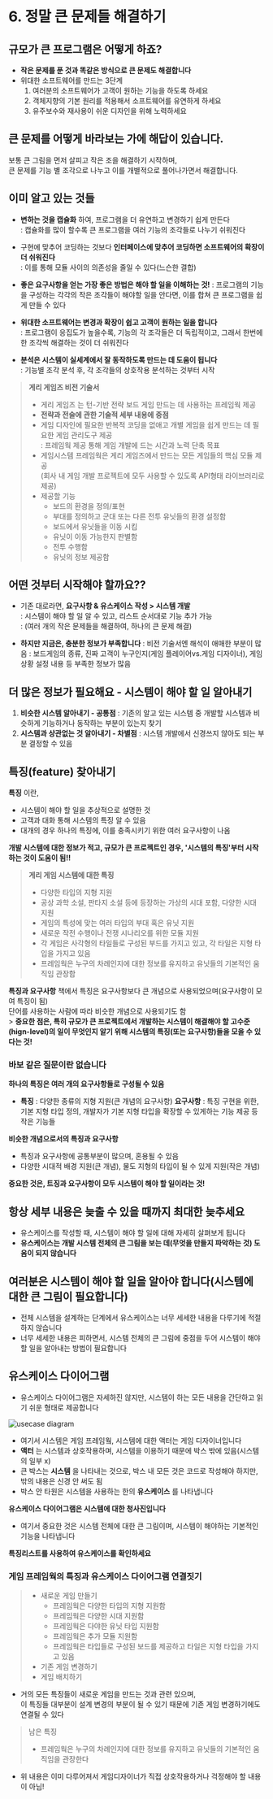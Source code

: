 
# 6. 정말 큰 문제들 해결하기

## 규모가 큰 프로그램은 어떻게 하죠?  
- **작은 문제를 푼 것과 똑같은 방식으로 큰 문제도 해결합니다**
- 위대한 소프트웨어를 만드는 3단계  
  1. 여러분의 소프트웨어가 고객이 원하는 기능을 하도록 하세요  
  2. 객체지향의 기본 원리를 적용해서 소프트웨어를 유연하게 하세요  
  3. 유주보수와 재사용이 쉬운 디자인을 위해 노력하세요  


## 큰 문제를 어떻게 바라보는 가에 해답이 있습니다.
보통 큰 그림을 먼저 살피고 작은 조을 해결하기 시작하며,  
큰 문제를 기능 별 조각으로 나누고 이를 개별적으로 풀어나가면서 해결합니다.  

## 이미 알고 있는 것들
- **변하는 것을 캡슐화** 하여, 프로그램을 더 유연하고 변경하기 쉽게 만든다  
  \: 캡슐화를 많이 할수록 큰 프로그램을 여러 기능의 조각들로 나누기 쉬워진다  
- 구현에 맞추어 코딩하는 것보다 **인터페이스에 맞추어 코딩하면 소프트웨어의 확장이 더 쉬워진다**  
  \: 이를 통해 모듈 사이의 의존성을 줄일 수 있다(느슨한 결합)  
- **좋은 요구사항을 얻는 가장 좋은 방법은 해야 할 일을 이해하는 것!**
  \: 프로그램의 기능을 구성하는 각각의 작은 조각들이 해야할 일을 안다면, 이를 합쳐 큰 프로그램을 쉽게 만들 수 있다
- **위대한 소프트웨어는 변경과 확장이 쉽고 고객이 원하는 일을 합니다**  
  \: 프로그램이 응집도가 높을수록, 기능의 각 조각들은 더 독립적이고, 그래서 한번에 한 조각씩 해결하는 것이 더 쉬워진다

- **분석은 시스템이 실세계에서 잘 동작하도록 만드는 데 도움이 됩니다**  
  \: 기능별 조각 분석 후, 각 조각들의 상호작용 분석하는 것부터 시작  

> **게리 게임즈 비전 기술서**  
> - 게리 게임즈 는 턴-기반 전략 보드 게임 만드는 데 사용하는 프레임웍 제공  
> - **전략과 전술에 관한 기술적 세부 내용에 중점**  
> - 게임 디자인에 필요한 반복적 코딩을 없애고 개별 게임을 쉽게 만드는 데 필요한  게임 관리도구 제공  
>   \: 프레임웍 제공 통해 게임 개발에 드는 시간과 노력 단축 목표  
> - 게임시스템 프레임웍은 게리 게임즈에서 만드는 모든 게임들의 핵심 모듈 제공  
>   (회사 내 게임 개발 프로젝트에 모두 사용할 수 있도록 API형태 라이브러리로 제공)
> - 제공할 기능
>   - 보드의 환경을 정의/표현  
>   - 부대를 정의하고 군대 또는 다른 전투 유닛들의 환경 설정함  
>   - 보드에서 유닛들을 이동 시킴  
>   - 유닛이 이동 가능한지 판별함  
>   - 전투 수행함  
>   - 유닛의 정보 제공함  

## 어떤 것부터 시작해야 할까요??
- 기존 대로라면, **요구사항 & 유스케이스 작성 > 시스템 개발**  
  \: 시스템이 해야 할 일 알 수 있고, 리스트 순서대로 기능 추가 가능  
   : (여러 개의 작은 문제들을 해결하여, 하나의 큰 문제 해결)

- **하지만 지금은, 충분한 정보가 부족합니다**
  \: 비전 기술서엔 해석이 애매한 부분이 많음
  : 보드게임의 종류, 진짜 고객이 누구인지(게임 플레이어vs.게임 디자이너), 게임 상황 설정 내용 등 부족한 정보가 많음


## 더 많은 정보가 필요해요 - 시스템이 해야 할 일 알아내기
1. **비슷한 시스템 알아내기 - 공통점**
  : 기존의 알고 있는 시스템 중 개발할 시스템과 비슷하게 기능하거나 동작하는 부분이 있는지 찾기
2. **시스템과 상관없는 것 알아내기 - 차별점**
  : 시스템 개발에서 신경쓰지 않아도 되는 부분 결정할 수 있음

## 특징(feature) 찾아내기

**특징** 이란,
- 시스템이 해야 할 일을 추상적으로 설명한 것  
- 고객과 대화 통해 시스템의 특징 알 수 있음  
- 대개의 경우 하나의 특징에, 이를 충족시키기 위한 여러 요구사항이 나옴  

**개발 시스템에 대한 정보가 적고, 규모가 큰 프로젝트인 경우, '시스템의 특징'부터 시작하는 것이 도움이 됨!!**


> **게리 게임 시스템에 대한 특징**
> - 다양한 타입의 지형 지원  
> - 공상 과학 소설, 판타지 소설 등에 등장하는 가상의 시대 포함, 다양한 시대 지원  
> - 게임의 특성에 맞는 여러 타입의 부대 혹은 유닛 지원  
> - 새로운 작전 수행이나 전쟁 시나리오를 위한 모듈 지원  
> - 각 게임은 사각형의 타일들로 구성된 부드를 가지고 있고, 각 타일은 지형 타입을 가지고 있음  
> - 프레임웍은 누구의 차례인지에 대한 정보를 유지하고 유닛들의 기본적인 움직임 관장함  

**특징과 요구사항**
책에서 특징은 요구사항보다 큰 개념으로 사용되었으며(요구사항이 모여 특징이 됨)  
단어를 사용하는 사람에 따라 비슷한 개념으로 사용되기도 함  
\> **중요한 점은, 특히 규모가 큰 프로젝트에서 개발하는 시스템이 해결해야 할 고수준(hign-level)의 일이 무엇인지 알기 위해 시스템의 특징(또는 요구사항)들을 모을 수 있다는 것!**  

### 바보 같은 질문이란 없습니다

**하나의 특징은 여러 개의 요구사항들로 구성될 수 있음**
- **특징** : 다양한 종류의 지형 지원(큰 개념의 요구사항)
  **요구사항** : 특징 구현을 위한, 기본 지형 타입 정의, 개발자가 기본 지형 타입을 확장할 수 있게하는 기능 제공 등 작은 기능들  

**비슷한 개념으로서의 특징과 요구사항**
- 특징과 요구사항에 공통부분이 많으며, 혼용될 수 있음
- 다양한 시대적 배경 지원(큰 개념), 물도 지형의 타입이 될 수 있게 지원(작은 개념)

**중요한 것은, 트징과 요구사항이 모두 시스템이 해야 할 일이라는 것!**

## 항상 세부 내용은 늦출 수 있을 때까지 최대한 늦추세요
- 유스케이스를 작성할 때, 시스템이 해야 할 일에 대해 자세히 살펴보게 됩니다  
- **유스케이스는 개발 시스템 전체의 큰 그림을 보는 데(무엇을 만들지 파악하는 것) 도움이 되지 않습니다**  

## 여러분은 시스템이 해야 할 일을 알아야 합니다(시스템에 대한 큰 그림이 필요합니다)
- 전체 시스템을 설계하는 단계에서 유스케이스는 너무 세세한 내용을 다루기에 적절하지 않습니다  
- 너무 세세한 내용은 피하면서, 시스템 전체의 큰 그림에 중점을 두어 시스템이 해야 할 일을 알아내는 방법이 필요합니다  


## 유스케이스 다이어그램
- 유스케이스 다이어그램은 자세하진 않지만, 시스템이 하는 모든 내용을 간단하고 읽기 쉬운 형태로 제공합니다  


![usecase diagram](./img/usecase_diagram01.jpg)

- 여기서 시스템은 게임 프레임웤, 시스템에 대한 액터는 게임 디자이너입니다
- **액터** 는 시스템과 상호작용하며, 시스템을 이용하기 때문에 박스 밖에 있음(시스템의 일부 x)
- 큰 박스는 **시스템** 을 나타내는 것으로, 박스 내 모든 것은 코드로 작성해야 하지만, 밖의 내용은 신경 안 써도 됨
- 박스 안 타원은 시스템을 사용하는 한의 **유스케이스** 를 나타냅니다


**유스케이스 다이어그램은 시스템에 대한 청사진입니다**  
- 여기서 중요한 것은 시스템 전체에 대한 큰 그림이며, 시스템이 해야하는 기본적인 기능을 나타냅니다  

**특징리스트를 사용하여 유스케이스를 확인하세요**  




### 게임 프레임웍의 특징과 유스케이스 다이어그램 연결짓기
> - 새로운 게임 만들기
>   - 프레임웍은 다양한 타입의 지형 지원함
>   - 프레임웍은 다양한 시대 지원함
>   - 프레임웍은 다야한 유닛 타입 지원함
>   - 프레임웍은 추가 모듈 지원함
>   - 프레임웍은 타입들로 구성된 보드를 제공하고 타일은 지형 타입을 가지고 있음
> - 기존 게임 변경하기
> - 게임 배치하기

- 거의 모든 특징들이 새로운 게임을 만드는 것과 관련 있으며,  
  이 특징들 대부분이 설계 변경의 부분이 될 수 있기 때문에 기존 게임 변경하기에도 연결될 수 있다

> 남은 특징  
> - 프레임웍은 누구의 차례인지에 대한 정보를 유지하고 유닛들의 기본적인 움직임을 관장한다

- 위 내용은 이미 다루어져서 게임디자이너가 직접 상호작용하거나 걱정해야 할 내용이 아님!  
